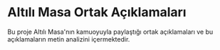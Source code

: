 # Altılı Masa Ortak Açıklamaları
Bu proje Altılı Masa'nın kamuoyuyla paylaştığı ortak açıklamaları ve bu açıklamaların metin analizini içermektedir. 
